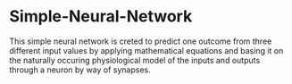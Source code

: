 # Simple-Neural-Network

This simple neural network is creted to predict one outcome from three different input values by applying mathematical equations and basing it on the naturally occuring physiological model of the inputs and outputs through a neuron by way of synapses.
